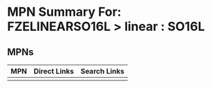 



# MPN Summary For: FZELINEARSO16L > linear : SO16L

## MPNs
  

|MPN|Direct Links|Search Links|
| :--- | :--- | :--- |
||||
